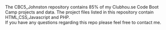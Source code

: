 The CBC5_Johnston repository contains 85% of my Clubhou.se Code Boot Camp projects and data. 
The project files listed in this repository contain HTML,CSS,Javascript and PHP.  
If you have any questions regarding this repo please feel free to contact me.  
